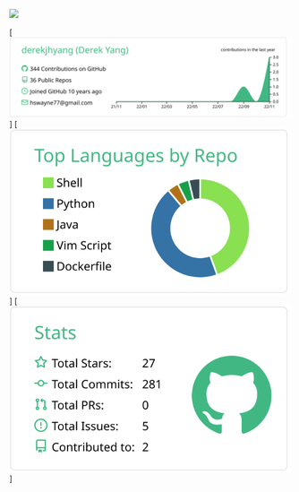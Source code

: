 ![](https://komarev.com/ghpvc/?username=derekjhyang)

[![](https://raw.githubusercontent.com/derekjhyang/derekjhyang/master/profile-summary-card-output/vue/0-profile-details.svg)]
[![](https://raw.githubusercontent.com/derekjhyang/derekjhyang/master/profile-summary-card-output/vue/1-repos-per-language.svg)]
[![](https://raw.githubusercontent.com/derekjhyang/derekjhyang/master/profile-summary-card-output/vue/3-stats.svg)]

